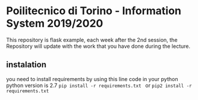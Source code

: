 # Poilitecnico di Torino - Information System 2019/2020
This repository is flask example, each week after the 2nd session, the Repository will update with the work that you have done during the lecture. 

## instalation
you need to install requirements by using this line code in your python
python version is 2.7
``pip install -r requirements.txt ``
or
``pip2 install -r requirements.txt ``
 